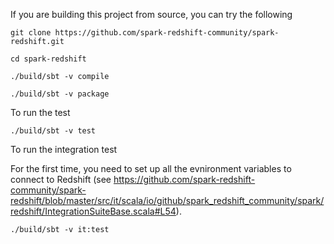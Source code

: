 If you are building this project from source, you can try the following

```
git clone https://github.com/spark-redshift-community/spark-redshift.git
```

```
cd spark-redshift
```

```
./build/sbt -v compile
```

```
./build/sbt -v package
```

To run the test

```
./build/sbt -v test
```

To run the integration test

For the first time, you need to set up all the evnironment variables to connect to Redshift (see https://github.com/spark-redshift-community/spark-redshift/blob/master/src/it/scala/io/github/spark_redshift_community/spark/redshift/IntegrationSuiteBase.scala#L54).

```
./build/sbt -v it:test
```
